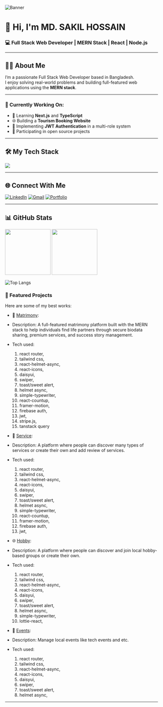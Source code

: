 ![Banner](https://i.ibb.co/ymqKm2SX/untitlsssssed.png)

# 👋 Hi, I'm MD. SAKIL HOSSAIN  
### 💻 Full Stack Web Developer | MERN Stack | React | Node.js

---

## 👨‍💻 About Me
I’m a passionate Full Stack Web Developer based in Bangladesh.  
I enjoy solving real-world problems and building full-featured web applications using the **MERN stack**.

---

### 🚀 Currently Working On:
- 🧠 Learning **Next.js** and **TypeScript**
- 🌐 Building a **Tourism Booking Website**
- 🔐 Implementing **JWT Authentication** in a multi-role system
- 🧩 Participating in open source projects

---

## 🛠️ My Tech Stack
<p>
  <img src="https://skillicons.dev/icons?i=html,css,js,ts,react,nextjs,nodejs,express,mongodb,firebase,tailwind,git,github,vscode" />
</p>

---

## 🌐 Connect With Me
[![LinkedIn](https://img.shields.io/badge/LinkedIn-blue?logo=linkedin&style=for-the-badge)](https://www.linkedin.com/in/sakil111/)
[![Gmail](https://img.shields.io/badge/Email-red?logo=gmail&style=for-the-badge)](mailto:shakilsorker111@gmail.com)
[![Portfolio](https://img.shields.io/badge/Portfolio-000?style=for-the-badge&logo=vercel)](https://stalwart-nougat-a8915d.netlify.app/)

---

## 📊 GitHub Stats
<p align="left">
  <img src="https://github-readme-stats.vercel.app/api?username=mdsakilhossain&show_icons=true&theme=react" height="150"/>
  <img src="https://github-readme-streak-stats.herokuapp.com/?user=mdsakilhossain&theme=react" height="150"/>
</p>

![Top Langs](https://github-readme-stats.vercel.app/api/top-langs/?username=mdsakilhossain&layout=compact&theme=react)

### 📌 Featured Projects

Here are some of my best works:

- 🚀 [Matrimony](https://matrimony-a0f98.web.app/):
- Description: A full-featured matrimony platform built with the MERN stack to help individuals find life partners through secure biodata sharing,
premium services, and success story management.
-  Tech used:
     1. react router,
     2. tailwind css,
     3. react-helmet-async,
     4. react-icons,
     5. daisyui,
     6. swiper,
     7. toast/sweet alert,
     8. helmet async,
     9. simple-typewriter,
     10. react-countup,
     11. framer-motion,
     12. firebase auth,
     13. jwt,
     14. stripe.js,
     15. tanstack query

- 🚀 [Service](https://service-review-6ce18.web.app/):
- Description: A platform where people can discover many types of services or create their own and add review of services.
-  Tech used:
     1. react router,
     2. tailwind css,
     3. react-helmet-async,
     4. react-icons,
     5. daisyui,
     6. swiper,
     7. toast/sweet alert,
     8. helmet async,
     9. simple-typewriter,
     10. react-countup,
     11. framer-motion,
     12. firebase auth,
     13. jwt,
- 🌐 [Hobby](https://hobby-103c3.web.app/):
- Description: A platform where people can discover and join local hobby-based groups or create their own.
- Tech used:
    1. react router,
    2. tailwind css,
    3. react-helmet-async,
    4. react-icons,
    5. daisyui,
    6. swiper,
    7. toast/sweet alert,
    8. helmet async,
    9. simple-typewriter,
    10. lottie-react,
- 📱 [Events](https://events-e2eef.web.app/):
- Description: Manage local events like tech events and etc.
- Tech used:
    1. react router,
    2. tailwind css,
    3. react-helmet-async,
    4. react-icons,
    5. daisyui,
    6. swiper,
    7. toast/sweet alert,
    8. helmet async,

---


